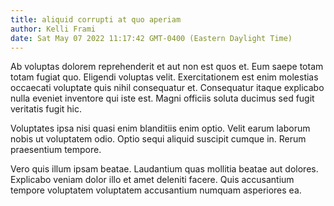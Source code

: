 ```yaml
---
title: aliquid corrupti at quo aperiam
author: Kelli Frami
date: Sat May 07 2022 11:17:42 GMT-0400 (Eastern Daylight Time)
---
```

Ab voluptas dolorem reprehenderit et aut non est quos et. Eum saepe totam totam fugiat quo. Eligendi voluptas velit. Exercitationem est enim molestias occaecati voluptate quis nihil consequatur et. Consequatur itaque explicabo nulla eveniet inventore qui iste est. Magni officiis soluta ducimus sed fugit veritatis fugit hic.

 Voluptates ipsa nisi quasi enim blanditiis enim optio. Velit earum laborum nobis ut voluptatem odio. Optio sequi aliquid suscipit cumque in. Rerum praesentium tempore.

 Vero quis illum ipsam beatae. Laudantium quas mollitia beatae aut dolores. Explicabo veniam dolor illo et amet deleniti facere. Quis accusantium tempore voluptatem voluptatem accusantium numquam asperiores ea.
